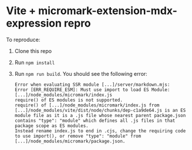 # Vite + micromark-extension-mdx-expression repro

To reproduce:

1. Clone this repo
2. Run `npm install`
3. Run `npm run build`. You should see the following error:

   ```
   Error when evaluating SSR module [...]/server/markdown.mjs:
   Error [ERR_REQUIRE_ESM]: Must use import to load ES Module: [...]/node_modules/micromark/index.js
   require() of ES modules is not supported.
   require() of [...]/node_modules/micromark/index.js from [...]/node_modules/vite/dist/node/chunks/dep-c1a9de64.js is an ES module file as it is a .js file whose nearest parent package.json contains "type": "module" which defines all .js files in that package scope as ES modules.
   Instead rename index.js to end in .cjs, change the requiring code to use import(), or remove "type": "module" from [...]/node_modules/micromark/package.json.
   ```
